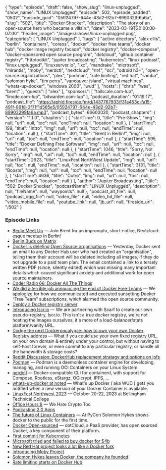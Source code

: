 {
  "type": "episode",
  "draft": false,
  "show_slug": "linux-unplugged",
  "show_name": "LINUX Unplugged",
  "episode": 502,
  "episode_padded": "0502",
  "episode_guid": "05924797-644e-43d2-92b7-89903299fa6a",
  "slug": "502",
  "title": "Docker Shocker",
  "description": "The story of an open-source hero who became a villain.",
  "date": "2023-03-19T20:00:00-07:00",
  "header_image": "/images/shows/linux-unplugged.png",
  "categories": [
    "LINUX Unplugged"
  ],
  "tags": [
    "active directory",
    "alex ellis",
    "berlin",
    "containers",
    "coreos",
    "docker",
    "docker free teams",
    "docker hub",
    "docker image registry facade",
    "docker registry",
    "docker-compose",
    "docker-sponsored open source program",
    "dotcloud",
    "github container registry",
    "httptoolkit",
    "jupiter broadcasting",
    "kubernetes",
    "linux podcast",
    "linux unplugged",
    "linuxserver.io",
    "lxc",
    "mandrake",
    "microsoft",
    "mirantis",
    "moby",
    "nerdctl",
    "nextcloud",
    "nt4",
    "oci",
    "odroid h3+",
    "open-source organizations",
    "plex",
    "podman",
    "rate limiting",
    "red hat",
    "samba",
    "solomon hyke",
    "tim perry",
    "vancouver island",
    "virtual machines",
    "whats-up-docker",
    "windows 2000",
    "wud"
  ],
  "hosts": [
    "chris",
    "wes",
    "brent"
  ],
  "guests": [
    "alex"
  ],
  "sponsors": [
    "tailscale.com-lup",
    "linode.com-lup",
    "bitwarden.com-lup"
  ],
  "podcast_duration": "01:19:17",
  "podcast_file": "https://aphid.fireside.fm/d/1437767933/f31a453c-fa15-491f-8618-3f71f1d565e5/05924797-644e-43d2-92b7-89903299fa6a.mp3",
  "podcast_bytes": 66603020,
  "podcast_chapters": {
    "version": "1.1.0",
    "chapters": [
      {
        "startTime": 0,
        "title": "Pre-Show",
        "img": null,
        "url": null,
        "toc": null,
        "endTime": null,
        "location": null
      },
      {
        "startTime": 199,
        "title": "Intro",
        "img": null,
        "url": null,
        "toc": null,
        "endTime": null,
        "location": null
      },
      {
        "startTime": 301,
        "title": "Brent in Berlin!",
        "img": null,
        "url": null,
        "toc": null,
        "endTime": null,
        "location": null
      },
      {
        "startTime": 595,
        "title": "Docker Defining Free Software",
        "img": null,
        "url": null,
        "toc": null,
        "endTime": null,
        "location": null
      },
      {
        "startTime": 1046,
        "title": "Sorry, Not Sorry",
        "img": null,
        "url": null,
        "toc": null,
        "endTime": null,
        "location": null
      },
      {
        "startTime": 2923,
        "title": "LinuxFest NorthWest Update",
        "img": null,
        "url": null,
        "toc": null,
        "endTime": null,
        "location": null
      },
      {
        "startTime": 3131,
        "title": "Boosts",
        "img": null,
        "url": null,
        "toc": null,
        "endTime": null,
        "location": null
      },
      {
        "startTime": 4636,
        "title": "Outro",
        "img": null,
        "url": null,
        "toc": null,
        "endTime": null,
        "location": null
      }
    ],
    "author": "Jupiter Broadcasting",
    "title": "502: Docker Shocker",
    "podcastName": "LINUX Unplugged",
    "description": null,
    "fileName": null,
    "waypoints": null
  },
  "podcast_alt_file": null,
  "podcast_ogg_file": null,
  "video_file": null,
  "video_hd_file": null,
  "video_mobile_file": null,
  "youtube_link": null,
  "jb_url": null,
  "fireside_url": "/502"
}


### Episode Links

  * [Berlin Meet Up](https://www.meetup.com/jupiterbroadcasting/events/292343727/ "Berlin Meet Up") — Join Brent for an impromptu, short-notice, Nextcloud-esque meetup in Berlin!
  * [Berlin Buds on Matrix](https://matrix.to/#/%23berlin:jupiterbroadcasting.com "Berlin Buds on Matrix")
  * [Docker is deleting Open Source organisations](https://blog.alexellis.io/docker-is-deleting-open-source-images/ "Docker is deleting Open Source organisations") — Yesterday, Docker sent an email to any Docker Hub user who had created an "organisation", telling them their account will be deleted including all images, if they do not upgrade to a paid team plan. The email contained a link to a tersely written PDF (since, silently edited) which was missing many important details which caused significant anxiety and additional work for open source maintainers.
  * [Coder Radio 66: Docker All The Things](https://coder.show/66 "Coder Radio 66: Docker All The Things")
  * [We did a terrible job announcing the end of Docker Free Teams](https://www.docker.com/blog/we-apologize-we-did-a-terrible-job-announcing-the-end-of-docker-free-teams/ "We did a terrible job announcing the end of Docker Free Teams") — We apologize for how we communicated and executed sunsetting Docker “Free Team” subscriptions, which alarmed the open source community.
  * [Deploy a Docker registry server](https://docs.docker.com/registry/deploying/ "Deploy a Docker registry server")
  * [Introducing lscr.io](https://www.linuxserver.io/blog/wrap-up-warm-for-the-winter "Introducing lscr.io") — We are partnering with Scarf to create our own pseudo-registry, lscr.io. This isn't a true docker registry, we're not hosting the images ourselves, it's more of a load-balancer/stats platform/vanity URL.
  * [Dodge the next Dockerpocalypse: how to own your own Docker Registry address](https://httptoolkit.com/blog/docker-image-registry-facade/ "Dodge the next Dockerpocalypse: how to own your own Docker Registry address") — What if you could use your own fixed registry URL, on your own domain & entirely under your control, but without having to self-host forever, or even commit to any particular registry, or handle all the bandwidth & storage costs?
  * [Reddit Discussion: DockerHub replacement stratagy and options on ipfs](https://www.reddit.com/r/ipfs/comments/11tjca7/dockerhub_replacement_stratagy_and_options/ "Reddit Discussion: DockerHub replacement stratagy and options on ipfs")
  * [Podman](https://podman.io/ "Podman") — Podman is a daemonless container engine for developing, managing, and running OCI Containers on your Linux System.
  * [nerdctl](https://github.com/containerd/nerdctl "nerdctl") — Docker-compatible CLI for containerd, with support for Compose, Rootless, eStargz, OCIcrypt, IPFS, ...
  * [whats-up-docker at noted](https://github.com/fmartinou/whats-up-docker "whats-up-docker at noted") — What's up Docker ( aka WUD ) gets you notified when a new version of your Docker Container is available.
  * [LinuxFest Northwest 2023](https://linuxfestnorthwest.org/ "LinuxFest Northwest 2023") — October 20-22, 2023 at Bellingham Technical College
  * [Office Hours 9](https://www.officehours.hair/9 "Office Hours 9") — We Hate Crypto Too
  * [Podcasting 2.0 Apps](https://podcastindex.org/apps?appTypes=app&elements=Value "Podcasting 2.0 Apps")
  * [The future of Linux Containers](https://www.youtube.com/watch?v=wW9CAH9nSLs "The future of Linux Containers") — At PyCon Solomon Hykes shows docker to the public for the first time.
  * [Docker Open-sourced](https://www.infoq.com/news/2013/03/Docker/ "Docker Open-sourced") — dotCloud, a PaaS provider, has open sourced Docker, a key component of their platform.
  * [First commit for Kubernetes](https://github.com/kubernetes/kubernetes/commit/2c4b3a562ce34cddc3f8218a2c4d11c7310e6d56 "First commit for Kubernetes")
  * [Microsoft tried and failed to buy docker for $4b](https://www.sdxcentral.com/articles/news/sources-microsoft-tried-to-buy-docker-for-4b/2016/06/ "Microsoft tried and failed to buy docker for $4b")
  * [New Red Hat project looks a lot like a Docker fork](https://www.infoworld.com/article/3123412/new-red-hat-project-looks-a-lot-like-a-docker-fork.html "New Red Hat project looks a lot like a Docker fork")
  * [Introducing Moby Project](https://www.docker.com/blog/introducing-the-moby-project/ "Introducing Moby Project")
  * [Solomon Hykes leaves Docker, the company he founded](https://techcrunch.com/2018/03/28/solomon-hykes-leaves-docker-the-company-he-founded/ "Solomon Hykes leaves Docker, the company he founded")
  * [Rate limiting starts on Docker Hub](https://www.docker.com/blog/what-you-need-to-know-about-upcoming-docker-hub-rate-limiting/ "Rate limiting starts on Docker Hub")


